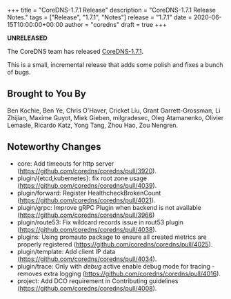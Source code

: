 +++
title = "CoreDNS-1.7.1 Release"
description = "CoreDNS-1.7.1 Release Notes."
tags = ["Release", "1.7.1", "Notes"]
release = "1.7.1"
date = 2020-06-15T10:00:00+00:00
author = "coredns"
draft = true
+++

**UNRELEASED**

The CoreDNS team has released
[CoreDNS-1.7.1](https://github.com/coredns/coredns/releases/tag/v1.7.1).

This is a small, incremental release that adds some polish and fixes a bunch of bugs.

## Brought to You By

Ben Kochie,
Ben Ye,
Chris O'Haver,
Cricket Liu,
Grant Garrett-Grossman,
Li Zhijian,
Maxime Guyot,
Miek Gieben,
milgradesec,
Oleg Atamanenko,
Olivier Lemasle,
Ricardo Katz,
Yong Tang,
Zhou Hao,
Zou Nengren.

## Noteworthy Changes

* core: Add timeouts for http server (https://github.com/coredns/coredns/pull/3920).
* plugin/{etcd,kubernetes}: fix root zone usage (https://github.com/coredns/coredns/pull/4039).
* plugin/forward: Register HealthcheckBrokenCount (https://github.com/coredns/coredns/pull/4021).
* plugin/grpc: Improve gRPC Plugin when backend is not available (https://github.com/coredns/coredns/pull/3966)
* plugin/route53: Fix wildcard records issue in rout53 plugin (https://github.com/coredns/coredns/pull/4038).
* plugins: Using promauto package to ensure all created metrics are properly registered (https://github.com/coredns/coredns/pull/4025).
* plugin/template: Add client IP data (https://github.com/coredns/coredns/pull/4034).
* plugin/trace: Only with *debug* active enable debug mode for tracing - removes extra logging (https://github.com/coredns/coredns/pull/4016).
* project: Add DCO requirement in Contributing guidelines (https://github.com/coredns/coredns/pull/4008).
